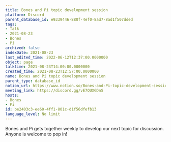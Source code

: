 ```yaml
---
title: Bones and Pi topic development session
platform: Discord
parent_database_id: e9339446-880f-4ef0-8ad7-8ad1f507dded
tags:
- Talk
- 2021-08-23
- Bones
- Pi
archived: false
indexDate: 2021-08-23
last_edited_time: 2022-06-12T12:37:00.0000000
object: page
talktime: 2021-08-23T14:00:00.0000000
created_time: 2021-08-23T12:57:00.0000000
name: Bones and Pi topic development session
parent_type: database_id
notion_url: https://www.notion.so/Bones-and-Pi-topic-development-session-be2403c3ee604ff1801cd1f56dfefb13
meeting_link: https://discord.gg/vE7QUXGDnS
hosts:
- Bones
- Pi
id: be2403c3-ee60-4ff1-801c-d1f56dfefb13
language_level: No limit
---
```


Bones and Pi gets together weekly to develop our next topic for discussion.
Anyone is welcome to pop in!










